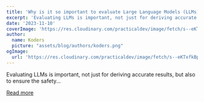 ```yaml
---
title: 'Why is it so important to evaluate Large Language Models (LLMs)? 🤯🔥'
excerpt: 'Evaluating LLMs is important, not just for deriving accurate results, but also to ensure the safety...'
date: '2023-11-10'
coverImage: 'https://res.cloudinary.com/practicaldev/image/fetch/s--eKTxfkBp--/c_imagga_scale,f_auto,fl_progressive,h_420,q_auto,w_1000/https://dev-to-uploads.s3.amazonaws.com/uploads/articles/u5hwnarwnag32bcyuo1n.png'
author:
  name: Koders
  picture: "assets/blog/authors/koders.png"
ogImage:
  url: 'https://res.cloudinary.com/practicaldev/image/fetch/s--eKTxfkBp--/c_imagga_scale,f_auto,fl_progressive,h_420,q_auto,w_1000/https://dev-to-uploads.s3.amazonaws.com/uploads/articles/u5hwnarwnag32bcyuo1n.png'
---
```


Evaluating LLMs is important, not just for deriving accurate results, but also to ensure the safety...

[Read more](https://dev.to/lucamartial/why-is-it-so-important-to-evaluate-large-language-models-llms-59jl)
